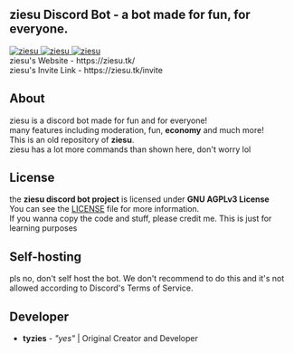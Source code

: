 <h2>ziesu Discord Bot - a bot made for fun, for everyone.</h2>
<a href="https://top.gg/bot/694178512843702362" >
  <img src="https://top.gg/api/widget/status/694178512843702362.svg" alt="ziesu" />
</a>
<a href="https://top.gg/bot/694178512843702362" >
  <img src="https://top.gg/api/widget/servers/694178512843702362.svg" alt="ziesu" />
</a>
<a href="https://top.gg/bot/694178512843702362" >
  <img src="https://top.gg/api/widget/lib/694178512843702362.svg" alt="ziesu" />
</a>
<br>
ziesu's Website - https://ziesu.tk/
<br>
ziesu's Invite Link - https://ziesu.tk/invite
<br>
<h2>About</h2>
ziesu is a discord bot made for fun and for everyone!
<br>
many features including moderation, fun, <strong>economy</strong> and much more!
<br>
This is an old repository of <strong>ziesu</strong>.
<br>
ziesu has a lot more commands than shown here, don't worry lol
<h2>License</h2>
the <strong>ziesu discord bot project</strong> is licensed under <strong>GNU AGPLv3 License</strong>
<br>
You can see the <a href="https://github.com/tyzies/ziesu-disc-bot/blob/master/LICENSE">LICENSE</a> file for more information.
<br>
If you wanna copy the code and stuff, please credit me. This is just for learning purposes
<h2>Self-hosting</h2>
pls no, don't self host the bot. We don't recommend to do this and it's not allowed according to Discord's Terms of Service.
<br>
<h2>Developer</h2>
<ul>
  <li><strong>tyzies</strong> - <em>"yes"</em> | Original Creator and Developer
</ul>
